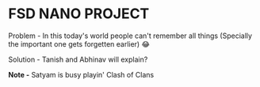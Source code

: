 # FSD NANO PROJECT

Problem - In this today's world people can't remember all things (Specially the important one gets forgetten earlier) 😂

Solution - Tanish and Abhinav will explain?

**Note -** Satyam is busy playin' Clash of Clans
